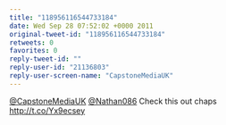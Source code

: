 ```yaml
---
title: "118956116544733184"
date: Wed Sep 28 07:52:02 +0000 2011
original-tweet-id: "118956116544733184"
retweets: 0
favorites: 0
reply-tweet-id: ""
reply-user-id: "21136803"
reply-user-screen-name: "CapstoneMediaUK"
---
```

<a href="https://twitter.com/CapstoneMediaUK">@CapstoneMediaUK</a> <a href="https://twitter.com/Nathan086">@Nathan086</a> Check this out chaps http://t.co/Yx9ecsey
